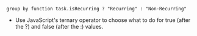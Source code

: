 <!-- placeholder to force blank line before included text -->


~~~text
group by function task.isRecurring ? "Recurring" : "Non-Recurring"
~~~

- Use JavaScript's ternary operator to choose what to do for true (after the ?) and false (after the :) values.



<!-- placeholder to force blank line after included text -->
